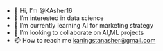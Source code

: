 - 👋 Hi, I’m @KAsher16
- 👀 I’m interested in data science
- 🌱 I’m currently learning AI for marketing strategy
- 💞️ I’m looking to collaborate on AI,ML projects
- 📫 How to reach me kaningstanasher@gmail.com

<!---
KAsher16/KAsher16 is a ✨ special ✨ repository because its `README.md` (this file) appears on your GitHub profile.
You can click the Preview link to take a look at your changes.
--->
